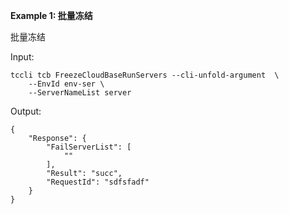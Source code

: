 **Example 1: 批量冻结**

批量冻结

Input: 

```
tccli tcb FreezeCloudBaseRunServers --cli-unfold-argument  \
    --EnvId env-ser \
    --ServerNameList server
```

Output: 
```
{
    "Response": {
        "FailServerList": [
            ""
        ],
        "Result": "succ",
        "RequestId": "sdfsfadf"
    }
}
```

